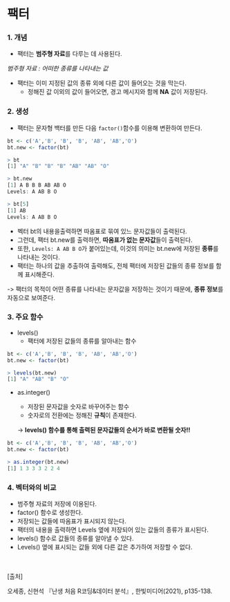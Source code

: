 # 팩터

### 1. 개념

- 팩터는 **범주형 자료**를 다루는 데 사용된다.

*범주형 자료 : 어떠한 종류를 나타내는 값*

- 팩터는 이미 지정된 값의 종류 외에 다른 값이 들어오는 것을 막는다.
  - 정해진 값 이외의 값이 들어오면, 경고 메시지와 함께 **NA** 값이 저장된다.



### 2. 생성

- 팩터는 문자형 백터를 만든 다음 `factor()`함수를 이용해 변환하여 만든다.

~~~R
bt <- c('A','B', 'B', 'B', 'AB', 'AB','O')
bt.new <- factor(bt)

> bt
[1] "A" "B" "B" "B" "AB" "AB" "O"

> bt.new
[1] A B B B AB AB O
Levels: A AB B O

> bt[5]
[1] AB
Levels: A AB B O
~~~

- 벡터 bt의 내용을출력하면 따옴표로 묶여 있느 문자값들이 출력된다.
- 그런데, 팩터 bt.new를 출력하면, **따옴표가 없는 문자값**들이 출력된다.
- 또한, `Levels: A AB B O`가 붙어있는데,  이것의 의미는 bt.new에 저장된 **종류**를 나타내는 것이다.
- 팩터는 하나의 값을 추출하여 출력해도, 전체 팩터에 저장된 값들의 종류 정보를 함께 표시해준다.

-> 팩터의 목적이 어떤 종류를 나타내는 문자값을 저장하는 것이기 때문에, **종류 정보**를 자동으로 보여준다.



### 3. 주요 함수

- levels()
  - 팩터에 저장된 값들의 종류를 알아내는 함수

~~~R
bt <- c('A','B', 'B', 'B', 'AB', 'AB','O')
bt.new <- factor(bt)

> levels(bt.new)
[1] "A" "AB" "B" "O"
~~~

- as.integer()

  - 저장된 문자값을 숫자로 바꾸어주는 함수
  - 숫자로의 전환에는 정해진 **규칙**이 존재한다.

  -> **levels() 함수를 통해 출력된 문자값들의 순서가 바로 변환될 숫자!!**

~~~r
bt <- c('A','B', 'B', 'B', 'AB', 'AB','O')
bt.new <- factor(bt)

> as.integer(bt.new)
[1] 1 3 3 3 2 2 4
~~~



### 4. 벡터와의 비교

- 범주형 자료의 저장에 이용된다.
- factor() 함수로 생성한다.
- 저장되는 값들에 따옴표가 표시되지 않는다.
- 팩터의 내용을 출력하면 Levels 옆에 저장되어 있는 값들의 종류가 표시된다.
- levels() 함수로 값들의 종류를 알아낼 수 있다.
- Levels() 옆에 표시되는 값들 외에 다른 값은 추가하여 저장할 수 없다.

<br/>
<br/>
[출처]<br/>

오세종, 신현석 『난생 처음 R코딩&데이터 분석』, 한빛미디어(2021), p135-138.
